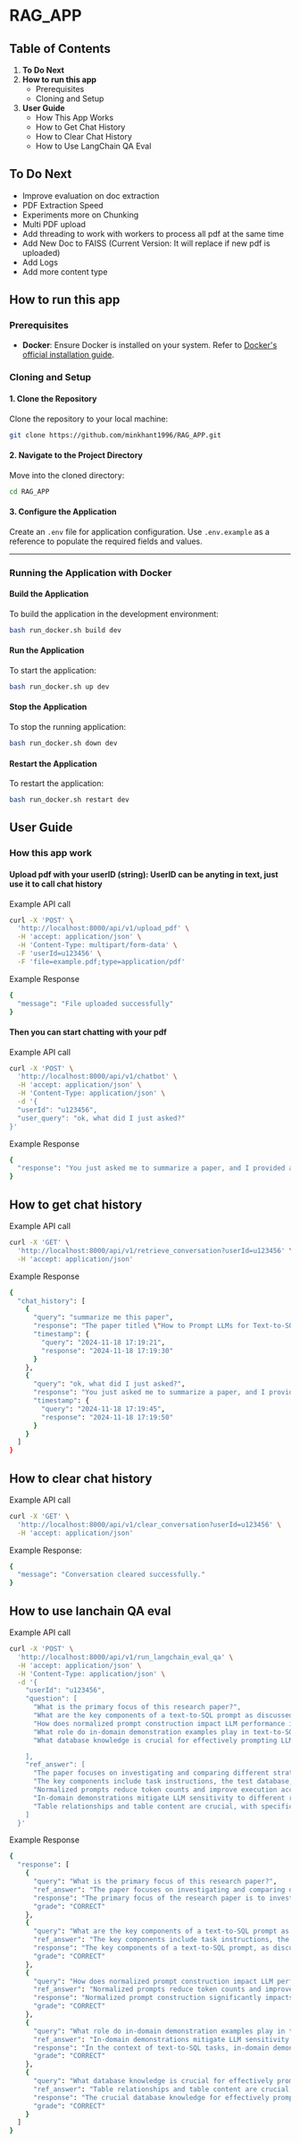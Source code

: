# RAG_APP

## **Table of Contents**

1. **To Do Next**  
2. **How to run this app**  
   - Prerequisites  
   - Cloning and Setup  
3. **User Guide**  
   - How This App Works  
   - How to Get Chat History  
   - How to Clear Chat History  
   - How to Use LangChain QA Eval  

## To Do Next
- Improve evaluation on doc extraction
- PDF Extraction Speed
- Experiments more on Chunking
- Multi PDF upload
- Add threading to work with workers to process all pdf at the same time
- Add New Doc to FAISS (Current Version: It will replace if new pdf is uploaded)
- Add Logs
- Add more content type

## How to run this app

### Prerequisites
- **Docker**: Ensure Docker is installed on your system. Refer to [Docker's official installation guide](https://docs.docker.com/get-docker/).

### Cloning and Setup

#### **1. Clone the Repository**
Clone the repository to your local machine:
```bash
git clone https://github.com/minkhant1996/RAG_APP.git
```

#### **2. Navigate to the Project Directory**
Move into the cloned directory:
```bash
cd RAG_APP
```

#### **3. Configure the Application**
Create an `.env` file for application configuration. Use `.env.example` as a reference to populate the required fields and values.

---

### **Running the Application with Docker**

#### **Build the Application**
To build the application in the development environment:
```bash
bash run_docker.sh build dev
```

#### **Run the Application**
To start the application:
```bash
bash run_docker.sh up dev
```

#### **Stop the Application**
To stop the running application:
```bash
bash run_docker.sh down dev
```

#### **Restart the Application**
To restart the application:
```bash
bash run_docker.sh restart dev
```

## User Guide

### How this app work

#### Upload pdf with your userID (string): UserID can be anyting in text, just use it to call chat history

Example API call

```bash
curl -X 'POST' \
  'http://localhost:8000/api/v1/upload_pdf' \
  -H 'accept: application/json' \
  -H 'Content-Type: multipart/form-data' \
  -F 'userId=u123456' \
  -F 'file=example.pdf;type=application/pdf'
```

Example Response

```bash
{
  "message": "File uploaded successfully"
}
```

#### Then you can start chatting with your pdf

Example API call

```bash
curl -X 'POST' \
  'http://localhost:8000/api/v1/chatbot' \
  -H 'accept: application/json' \
  -H 'Content-Type: application/json' \
  -d '{
  "userId": "u123456",
  "user_query": "ok, what did I just asked?"
}'
```

Example Response

```bash
{
  "response": "You just asked me to summarize a paper, and I provided a summary of the paper titled \"How to Prompt LLMs for Text-to-SQL: A Study in Zero-shot, Single-domain, and Cross-domain Settings.\" If you have any further questions or need more information about that paper or another topic, feel free to ask!"
}
```

## How to get chat history

Example API call

```bash
curl -X 'GET' \
  'http://localhost:8000/api/v1/retrieve_conversation?userId=u123456' \
  -H 'accept: application/json'
```

Example Response

```bash
{
  "chat_history": [
    {
      "query": "summarize me this paper",
      "response": "The paper titled \"How to Prompt LLMs for Text-to-SQL: A Study in Zero-shot, Single-domain, and Cross-domain Settings\" investigates effective prompt construction strategies for large language models (LLMs) in the text-to-SQL task. It explores various settings including zero-shot, single-domain, and cross-domain scenarios.\n\nKey findings include:\n1. **Importance of Database Knowledge**: The study emphasizes the critical role of table relationships and content in prompting LLMs effectively. The representation of this information in prompts is crucial, especially in zero-shot and cross-domain settings.\n\n2. **In-domain Demonstrations**: Utilizing in-domain examples can reduce LLM sensitivity to different representations of database knowledge, but cannot replace the need for actual table content knowledge.\n\n3. **Prompt Length**: The paper identifies that prompt length significantly affects performance, revealing a \"sweet spot\" for optimal prompt length that enhances accuracy.\n\n4. **Comparative Analysis**: The authors conduct a thorough comparison of different prompt constructions across various text-to-SQL settings, providing insights that can guide future research in the area.\n\nOverall, the findings suggest that careful consideration of prompt design is essential for improving LLM performance in converting natural language questions into SQL queries, and these insights can inform future text-to-SQL studies.",
      "timestamp": {
        "query": "2024-11-18 17:19:21",
        "response": "2024-11-18 17:19:30"
      }
    },
    {
      "query": "ok, what did I just asked?",
      "response": "You just asked me to summarize a paper, and I provided a summary of the paper titled \"How to Prompt LLMs for Text-to-SQL: A Study in Zero-shot, Single-domain, and Cross-domain Settings.\" If you have any further questions or need more information about that paper or another topic, feel free to ask!",
      "timestamp": {
        "query": "2024-11-18 17:19:45",
        "response": "2024-11-18 17:19:50"
      }
    }
  ]
}
```

## How to clear chat history

Example API call

```bash
curl -X 'GET' \
  'http://localhost:8000/api/v1/clear_conversation?userId=u123456' \
  -H 'accept: application/json'
```

Example Response:
```bash
{
  "message": "Conversation cleared successfully."
}
```

## How to use lanchain QA eval

Example API call

```bash
curl -X 'POST' \
  'http://localhost:8000/api/v1/run_langchain_eval_qa' \
  -H 'accept: application/json' \
  -H 'Content-Type: application/json' \
  -d '{
    "userId": "u123456",
    "question": [
      "What is the primary focus of this research paper?",
      "What are the key components of a text-to-SQL prompt as discussed in the paper?",
      "How does normalized prompt construction impact LLM performance in text-to-SQL tasks?",
      "What role do in-domain demonstration examples play in text-to-SQL tasks?",
      "What database knowledge is crucial for effectively prompting LLMs?"

    ],
    "ref_answer": [
      "The paper focuses on investigating and comparing different strategies for constructing prompts for large language models (LLMs) in text-to-SQL tasks across zero-shot, single-domain, and cross-domain settings.",
      "The key components include task instructions, the test database, the test natural language query (NLQ), and optional demonstration examples.",
      "Normalized prompts reduce token counts and improve execution accuracy in most cases for both Codex and ChatGPT.",
      "In-domain demonstrations mitigate LLM sensitivity to different representations of database knowledge and enhance performance, particularly in single-domain settings.",
      "Table relationships and table content are crucial, with specific emphasis on how they are represented in prompts."
    ]
  }'
```

Example Response

```bash
{
  "response": [
    {
      "query": "What is the primary focus of this research paper?",
      "ref_answer": "The paper focuses on investigating and comparing different strategies for constructing prompts for large language models (LLMs) in text-to-SQL tasks across zero-shot, single-domain, and cross-domain settings.",
      "response": "The primary focus of the research paper is to investigate effective prompting strategies for the text-to-SQL task using large language models (LLMs). The authors compare various prompt constructions across three settings: zero-shot, single-domain, and cross-domain text-to-SQL. They aim to provide insights into the impact of different database and demonstration prompt constructions on the performance of LLMs, while emphasizing the importance of table relationships and content in effective prompting. The findings are intended to guide future research in the field of text-to-SQL with LLMs.",
      "grade": "CORRECT"
    },
    {
      "query": "What are the key components of a text-to-SQL prompt as discussed in the paper?",
      "ref_answer": "The key components include task instructions, the test database, the test natural language query (NLQ), and optional demonstration examples.",
      "response": "The key components of a text-to-SQL prompt, as discussed in the paper, include:\n\n1. **Task Instruction**: This specifies the action that the model needs to perform, such as generating a SQL query from a natural language question.\n\n2. **Test Database**: This includes the database schema and content that the model will use to generate the SQL query.\n\n3. **Test Natural Language Question (NLQ)**: This is the question posed in natural language that the model must convert into a SQL query.\n\n4. **Optional Demonstrations**: These are pairs of NLQs and their corresponding SQL queries that provide examples of how to form the SQL query based on the test database. These can be included in zero-shot, single-domain, or cross-domain settings.\n\nThese components work together to enable large language models to effectively perform the text-to-SQL task by providing the necessary context and examples.",
      "grade": "CORRECT"
    },
    {
      "query": "How does normalized prompt construction impact LLM performance in text-to-SQL tasks?",
      "ref_answer": "Normalized prompts reduce token counts and improve execution accuracy in most cases for both Codex and ChatGPT.",
      "response": "Normalized prompt construction significantly impacts the performance of large language models (LLMs) in text-to-SQL tasks. According to the document, using normalized schemas tends to reduce the token count in comparison to unnormalized schemas across various database constructions. This normalization often results in slightly improved performance. Specifically, for Codex, normalized prompts showed improvements across all configurations, while for ChatGPT, normalized prompts either improved accuracy or achieved the same level of accuracy as unnormalized schemas in most cases.\n\nThe normalization process helps standardize the prompt text, which reduces variations among different databases and minimizes overall prompt length. This is crucial because LLMs can be sensitive to how input is structured, and a well-normalized prompt can lead to better understanding and execution of the SQL queries generated from natural language questions.\n\nIn summary, employing normalized prompt construction can enhance LLM performance in text-to-SQL tasks by reducing token count, improving execution accuracy, and providing a more standardized input for the models to process.",
      "grade": "CORRECT"
    },
    {
      "query": "What role do in-domain demonstration examples play in text-to-SQL tasks?",
      "ref_answer": "In-domain demonstrations mitigate LLM sensitivity to different representations of database knowledge and enhance performance, particularly in single-domain settings.",
      "response": "In the context of text-to-SQL tasks, in-domain demonstration examples play a crucial role in enhancing the performance of large language models (LLMs). According to the provided document, when in-domain examples are included in prompts, they lead to a notable improvement in the performance of models like Codex and ChatGPT. Specifically, the presence of these examples helps LLMs better adapt to the database and question format, thereby increasing execution accuracy.\n\nAs the number of in-domain demonstration examples increases, the performance of the models continues to enhance. However, it is also noted that while in-domain demonstrations help mitigate sensitivity to the representation of table content, they cannot replace the need for table content knowledge itself. This suggests that while in-domain examples are beneficial, it remains essential to include relevant table content in the prompts for optimal performance in text-to-SQL tasks.",
      "grade": "CORRECT"
    },
    {
      "query": "What database knowledge is crucial for effectively prompting LLMs?",
      "ref_answer": "Table relationships and table content are crucial, with specific emphasis on how they are represented in prompts.",
      "response": "The crucial database knowledge for effectively prompting large language models (LLMs) includes both table relationships and table content. According to the provided document, incorporating these elements significantly enhances the performance of LLMs in the text-to-SQL task. \n\nSpecifically, table relationships can be represented using foreign keys, which help in understanding how tables are interconnected. Additionally, exposing LLMs to the actual content of the database through various prompt constructions (like showing distinct values from columns) is also important. The representation of this content needs to be carefully chosen, as it can impact the model's understanding and performance. Overall, both table relationships and content play a pivotal role in creating effective prompts for LLMs in the text-to-SQL context.",
      "grade": "CORRECT"
    }
  ]
}
```
